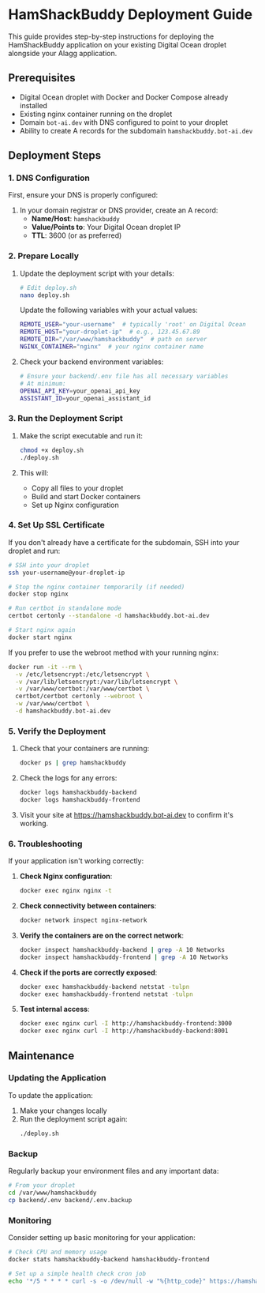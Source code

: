 # HamShackBuddy Deployment Guide

This guide provides step-by-step instructions for deploying the HamShackBuddy application on your existing Digital Ocean droplet alongside your AIagg application.

## Prerequisites

- Digital Ocean droplet with Docker and Docker Compose already installed
- Existing nginx container running on the droplet
- Domain `bot-ai.dev` with DNS configured to point to your droplet
- Ability to create A records for the subdomain `hamshackbuddy.bot-ai.dev`

## Deployment Steps

### 1. DNS Configuration

First, ensure your DNS is properly configured:

1. In your domain registrar or DNS provider, create an A record:
   - **Name/Host**: `hamshackbuddy`
   - **Value/Points to**: Your Digital Ocean droplet IP
   - **TTL**: 3600 (or as preferred)

### 2. Prepare Locally

1. Update the deployment script with your details:
   ```bash
   # Edit deploy.sh
   nano deploy.sh
   ```

   Update the following variables with your actual values:
   ```bash
   REMOTE_USER="your-username"  # typically 'root' on Digital Ocean
   REMOTE_HOST="your-droplet-ip"  # e.g., 123.45.67.89
   REMOTE_DIR="/var/www/hamshackbuddy"  # path on server
   NGINX_CONTAINER="nginx"  # your nginx container name
   ```

2. Check your backend environment variables:
   ```bash
   # Ensure your backend/.env file has all necessary variables
   # At minimum:
   OPENAI_API_KEY=your_openai_api_key
   ASSISTANT_ID=your_openai_assistant_id
   ```

### 3. Run the Deployment Script

1. Make the script executable and run it:
   ```bash
   chmod +x deploy.sh
   ./deploy.sh
   ```

2. This will:
   - Copy all files to your droplet
   - Build and start Docker containers
   - Set up Nginx configuration

### 4. Set Up SSL Certificate

If you don't already have a certificate for the subdomain, SSH into your droplet and run:

```bash
# SSH into your droplet
ssh your-username@your-droplet-ip

# Stop the nginx container temporarily (if needed)
docker stop nginx

# Run certbot in standalone mode
certbot certonly --standalone -d hamshackbuddy.bot-ai.dev

# Start nginx again
docker start nginx
```

If you prefer to use the webroot method with your running nginx:

```bash
docker run -it --rm \
  -v /etc/letsencrypt:/etc/letsencrypt \
  -v /var/lib/letsencrypt:/var/lib/letsencrypt \
  -v /var/www/certbot:/var/www/certbot \
  certbot/certbot certonly --webroot \
  -w /var/www/certbot \
  -d hamshackbuddy.bot-ai.dev
```

### 5. Verify the Deployment

1. Check that your containers are running:
   ```bash
   docker ps | grep hamshackbuddy
   ```

2. Check the logs for any errors:
   ```bash
   docker logs hamshackbuddy-backend
   docker logs hamshackbuddy-frontend
   ```

3. Visit your site at https://hamshackbuddy.bot-ai.dev to confirm it's working.

### 6. Troubleshooting

If your application isn't working correctly:

1. **Check Nginx configuration**:
   ```bash
   docker exec nginx nginx -t
   ```

2. **Check connectivity between containers**:
   ```bash
   docker network inspect nginx-network
   ```

3. **Verify the containers are on the correct network**:
   ```bash
   docker inspect hamshackbuddy-backend | grep -A 10 Networks
   docker inspect hamshackbuddy-frontend | grep -A 10 Networks
   ```

4. **Check if the ports are correctly exposed**:
   ```bash
   docker exec hamshackbuddy-backend netstat -tulpn
   docker exec hamshackbuddy-frontend netstat -tulpn
   ```

5. **Test internal access**:
   ```bash
   docker exec nginx curl -I http://hamshackbuddy-frontend:3000
   docker exec nginx curl -I http://hamshackbuddy-backend:8001
   ```

## Maintenance

### Updating the Application

To update the application:

1. Make your changes locally
2. Run the deployment script again:
   ```bash
   ./deploy.sh
   ```

### Backup

Regularly backup your environment files and any important data:

```bash
# From your droplet
cd /var/www/hamshackbuddy
cp backend/.env backend/.env.backup
```

### Monitoring

Consider setting up basic monitoring for your application:

```bash
# Check CPU and memory usage
docker stats hamshackbuddy-backend hamshackbuddy-frontend

# Set up a simple health check cron job
echo '*/5 * * * * curl -s -o /dev/null -w "%{http_code}" https://hamshackbuddy.bot-ai.dev/ | grep -q "200" || echo "Site down" | mail -s "HamShackBuddy Alert" your@email.com' | crontab -
```